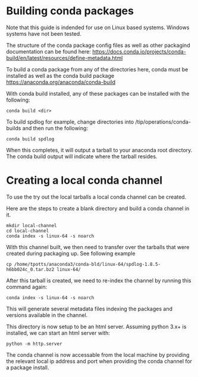 # Building conda packages

Note that this guide is indended for use on Linux based
systems. Windows systems have not been tested.

The structure of the conda package config files as well as other
packagind documentation can be found here:
https://docs.conda.io/projects/conda-build/en/latest/resources/define-metadata.html

To build a conda package from any of the directories here, conda must
be installed as well as the conda build package
https://anaconda.org/anaconda/conda-build

With conda build installed, any of these packages can be installed
with the following:

	conda build <dir>
	
To build spdlog for example, change directories into
/tip/operations/conda-builds and then run the following:

	conda build spdlog
	
When this completes, it will output a tarball to your anaconda root
directory. The conda build output will indicate where the tarball
resides.

# Creating a local conda channel

To use the try out the local tarballs a local conda channel can be
created.

Here are the steps to create a blank directory and build a conda
channel in it.

	mkdir local-channel
	cd local-channel
	conda index -s linux-64 -s noarch

With this channel built, we then need to transfer over the tarballs that were created during packaging up. See following example

	cp /home/tpotts/anaconda3/conda-bld/linux-64/spdlog-1.8.5-h6bb024c_0.tar.bz2 linux-64/
	
After this tarball is created, we need to re-index the channel by
running this command again:

	conda index -s linux-64 -s noarch
	
This will generate several metadata files indexing the packages and
versions available in the channel.

This directory is now setup to be an html server. Assuming python 3.x+ is installed, we can start an html server with:

	python -m http.server

The conda channel is now accessable from the local machine by providing the relevant local ip address and port when providing the conda channel for a package install.


